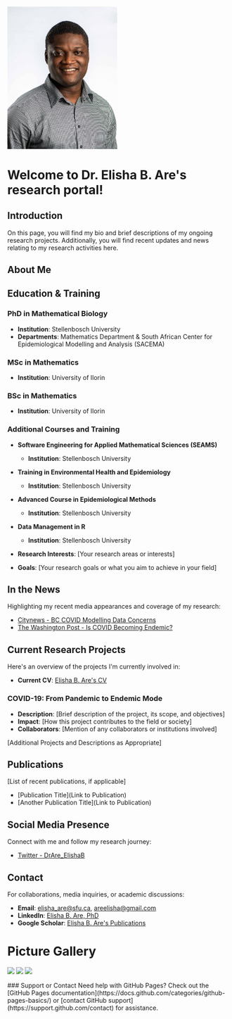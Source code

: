 
<img src="https://github.com/ElishaBayode/Dr_EB_Are/blob/main/Fields-Institute-Headshots-2022-16.jpg?raw=true" width="250">

# Welcome to Dr. Elisha B. Are's research portal!
## Introduction 
On this page, you will find my bio and brief descriptions of my ongoing research projects. Additionally, you will find recent updates and news relating to my research activities here.

## About Me
## Education & Training

### PhD in Mathematical Biology
- **Institution**: Stellenbosch University
- **Departments**: Mathematics Department & South African Center for Epidemiological Modelling and Analysis (SACEMA)

### MSc in Mathematics
- **Institution**: University of Ilorin

### BSc in Mathematics
- **Institution**: University of Ilorin

### Additional Courses and Training
- **Software Engineering for Applied Mathematical Sciences (SEAMS)**
  - **Institution**: Stellenbosch University
- **Training in Environmental Health and Epidemiology**
  - **Institution**: Stellenbosch University
- **Advanced Course in Epidemiological Methods**
  - **Institution**: Stellenbosch University
- **Data Management in R**
  - **Institution**: Stellenbosch University

- **Research Interests**: [Your research areas or interests]
- **Goals**: [Your research goals or what you aim to achieve in your field]

## In the News
Highlighting my recent media appearances and coverage of my research:
- [Citynews - BC COVID Modelling Data Concerns](https://vancouver.citynews.ca/2022/04/11/bc-covid-modelling-data-concerns/)
- [The Washington Post - Is COVID Becoming Endemic?](https://www.washingtonpost.com/business/is-covid-becoming-endemic-what-would-that-mean/2022/01/19/9dd7066a-791c-11ec-9dce-7313579de434_story.html)

## Current Research Projects
Here's an overview of the projects I'm currently involved in:
- **Current CV**: [Elisha B. Are's CV](https://github.com/ElishaBayode/Dr_EB_Are/blob/main/Elisha_CV-Nov2023.pdf)


### COVID-19: From Pandemic to Endemic Mode
- **Description**: [Brief description of the project, its scope, and objectives]
- **Impact**: [How this project contributes to the field or society]
- **Collaborators**: [Mention of any collaborators or institutions involved]

[Additional Projects and Descriptions as Appropriate]

## Publications
[List of recent publications, if applicable]
- [Publication Title](Link to Publication)
- [Another Publication Title](Link to Publication)

## Social Media Presence
Connect with me and follow my research journey:
- [Twitter - DrAre_ElishaB](https://twitter.com/DrAre_ElishaB)

## Contact
For collaborations, media inquiries, or academic discussions:
- **Email**: [elisha_are@sfu.ca](mailto:elisha_are@sfu.ca), [areelisha@gmail.com](mailto:areelisha@gmail.com)
- **LinkedIn**: [Elisha B. Are, PhD](https://www.linkedin.com/in/elisha-b-are-phd-365b6716a/)
- **Google Scholar**: [Elisha B. Are's Publications](https://scholar.google.ca/citations?user=b66swTMAAAAJ&hl=en)

  
# Picture Gallery

<p float="left">
  <img src="https://github.com/ElishaBayode/Dr_EB_Are/blob/main/DSCF3246.JPG?raw=true" width="100" />
  <img src="URL_of_your_second_image.jpg" width="100" /> 
  <img src="URL_of_your_third_image.jpg" width="100" />
  <!-- Add more images as needed -->
</p>
### Support or Contact
Need help with GitHub Pages? Check out the [GitHub Pages documentation](https://docs.github.com/categories/github-pages-basics/) or [contact GitHub support](https://support.github.com/contact) for assistance.
